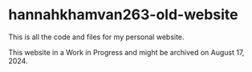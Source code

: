 # hannahkhamvan263-old-website

This is all the code and files for my personal website.

This website in a Work in Progress and might be archived on August 17, 2024.
